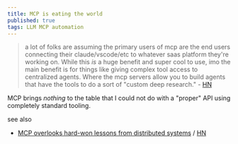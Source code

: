 ```yaml
---
title: MCP is eating the world
published: true
tags: LLM MCP automation
---
```

> a lot of folks are assuming the primary users of mcp are the end users connecting their claude/vscode/etc to whatever saas platform they're working on. While this _is_ a huge benefit and super cool to use, imo the main benefit is for things like giving complex tool access to centralized agents. Where the mcp servers allow you to build agents that have the tools to do a sort of "custom deep research." - [HN](https://news.ycombinator.com/item?id=44338793)

 MCP brings _nothing_ to the table that I could not do with a "proper" API using completely standard tooling.
 
see also
- [	MCP overlooks hard-won lessons from distributed systems](https://julsimon.medium.com/why-mcps-disregard-for-40-years-of-rpc-best-practices-will-burn-enterprises-8ef85ce5bc9b) / [HN](https://news.ycombinator.com/item?id=44846871)

